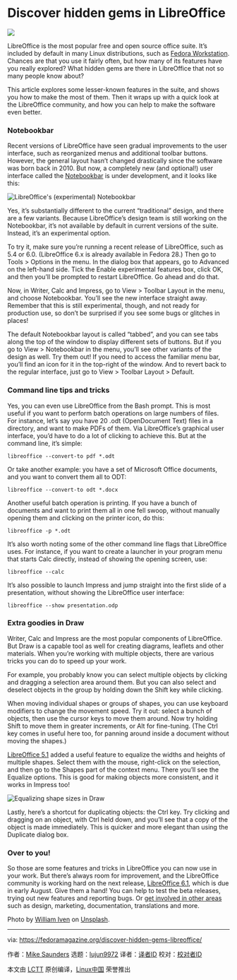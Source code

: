 Discover hidden gems in LibreOffice
======

![](https://fedoramagazine.org/wp-content/uploads/2018/06/libreoffice6-gems-816x345.jpg)

LibreOffice is the most popular free and open source office suite. It’s included by default in many Linux distributions, such as [Fedora Workstation][1]. Chances are that you use it fairly often, but how many of its features have you really explored? What hidden gems are there in LibreOffice that not so many people know about?

This article explores some lesser-known features in the suite, and shows you how to make the most of them. Then it wraps up with a quick look at the LibreOffice community, and how you can help to make the software even better.

### Notebookbar

Recent versions of LibreOffice have seen gradual improvements to the user interface, such as reorganized menus and additional toolbar buttons. However, the general layout hasn’t changed drastically since the software was born back in 2010. But now, a completely new (and optional!) user interface called the [Notebookbar][2] is under development, and it looks like this:

![LibreOffice's \(experimental\) Notebookbar][3]

Yes, it’s substantially different to the current “traditional” design, and there are a few variants. Because LibreOffice’s design team is still working on the Notebookbar, it’s not available by default in current versions of the suite. Instead, it’s an experimental option.

To try it, make sure you’re running a recent release of LibreOffice, such as 5.4 or 6.0. (LibreOffice 6.x is already available in Fedora 28.) Then go to Tools > Options in the menu. In the dialog box that appears, go to Advanced on the left-hand side. Tick the Enable experimental features box, click OK, and then you’ll be prompted to restart LibreOffice. Go ahead and do that.

Now, in Writer, Calc and Impress, go to View > Toolbar Layout in the menu, and choose Notebookbar. You’ll see the new interface straight away. Remember that this is still experimental, though, and not ready for production use, so don’t be surprised if you see some bugs or glitches in places!

The default Notebookbar layout is called “tabbed”, and you can see tabs along the top of the window to display different sets of buttons. But if you go to View > Notebookbar in the menu, you’ll see other variants of the design as well. Try them out! If you need to access the familiar menu bar, you’ll find an icon for it in the top-right of the window. And to revert back to the regular interface, just go to View > Toolbar Layout > Default.

### Command line tips and tricks

Yes, you can even use LibreOffice from the Bash prompt. This is most useful if you want to perform batch operations on large numbers of files. For instance, let’s say you have 20 .odt (OpenDocument Text) files in a directory, and want to make PDFs of them. Via LibreOffice’s graphical user interface, you’d have to do a lot of clicking to achieve this. But at the command line, it’s simple:
```
libreoffice --convert-to pdf *.odt

```

Or take another example: you have a set of Microsoft Office documents, and you want to convert them all to ODT:
```
libreoffice --convert-to odt *.docx

```

Another useful batch operation is printing. If you have a bunch of documents and want to print them all in one fell swoop, without manually opening them and clicking on the printer icon, do this:
```
libreoffice -p *.odt

```

It’s also worth noting some of the other command line flags that LibreOffice uses. For instance, if you want to create a launcher in your program menu that starts Calc directly, instead of showing the opening screen, use:
```
libreoffice --calc

```

It’s also possible to launch Impress and jump straight into the first slide of a presentation, without showing the LibreOffice user interface:
```
libreoffice --show presentation.odp

```

### Extra goodies in Draw

Writer, Calc and Impress are the most popular components of LibreOffice. But Draw is a capable tool as well for creating diagrams, leaflets and other materials. When you’re working with multiple objects, there are various tricks you can do to speed up your work.

For example, you probably know you can select multiple objects by clicking and dragging a selection area around them. But you can also select and deselect objects in the group by holding down the Shift key while clicking.

When moving individual shapes or groups of shapes, you can use keyboard modifiers to change the movement speed. Try it out: select a bunch of objects, then use the cursor keys to move them around. Now try holding Shift to move them in greater increments, or Alt for fine-tuning. (The Ctrl key comes in useful here too, for panning around inside a document without moving the shapes.)

[LibreOffice 5.1][4] added a useful feature to equalize the widths and heights of multiple shapes. Select them with the mouse, right-click on the selection, and then go to the Shapes part of the context menu. There you’ll see the Equalize options. This is good for making objects more consistent, and it works in Impress too!

![Equalizing shape sizes in Draw][5]

Lastly, here’s a shortcut for duplicating objects: the Ctrl key. Try clicking and dragging on an object, with Ctrl held down, and you’ll see that a copy of the object is made immediately. This is quicker and more elegant than using the Duplicate dialog box.

### Over to you!

So those are some features and tricks in LibreOffice you can now use in your work. But there’s always room for improvement, and the LibreOffice community is working hard on the next release, [LibreOffice 6.1][6], which is due in early August. Give them a hand! You can help to test the beta releases, trying out new features and reporting bugs. Or [get involved in other areas][7] such as design, marketing, documentation, translations and more.

Photo by [William Iven][8] on [Unsplash][9].


--------------------------------------------------------------------------------

via: https://fedoramagazine.org/discover-hidden-gems-libreoffice/

作者：[Mike Saunders][a]
选题：[lujun9972](https://github.com/lujun9972)
译者：[译者ID](https://github.com/译者ID)
校对：[校对者ID](https://github.com/校对者ID)

本文由 [LCTT](https://github.com/LCTT/TranslateProject) 原创编译，[Linux中国](https://linux.cn/) 荣誉推出

[a]:https://fedoramagazine.org/author/mikesaunders/
[1]:https://getfedora.org/workstation
[2]:https://wiki.documentfoundation.org/Development/NotebookBar
[3]:https://fedoramagazine.org/wp-content/uploads/2018/06/libreoffice_gems_notebookbar-300x109.png
[4]:https://wiki.documentfoundation.org/ReleaseNotes/5.1
[5]:https://fedoramagazine.org/wp-content/uploads/2018/06/libreoffice_gems_draw-300x178.png
[6]:https://wiki.documentfoundation.org/ReleaseNotes/6.1
[7]:https://www.libreoffice.org/community/get-involved/
[8]:https://unsplash.com/photos/jrh5lAq-mIs?utm_source=unsplash&utm_medium=referral&utm_content=creditCopyText
[9]:https://unsplash.com/search/photos/documents?utm_source=unsplash&utm_medium=referral&utm_content=creditCopyText
